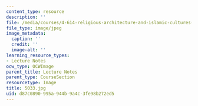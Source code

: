 ```yaml
---
content_type: resource
description: ''
file: /media/courses/4-614-religious-architecture-and-islamic-cultures-fall-2002/d87c0890995a944b9a4c3fe98b272ed5_5033.jpg
file_type: image/jpeg
image_metadata:
  caption: ''
  credit: ''
  image-alt: ''
learning_resource_types:
- Lecture Notes
ocw_type: OCWImage
parent_title: Lecture Notes
parent_type: CourseSection
resourcetype: Image
title: 5033.jpg
uid: d87c0890-995a-944b-9a4c-3fe98b272ed5
---
```

